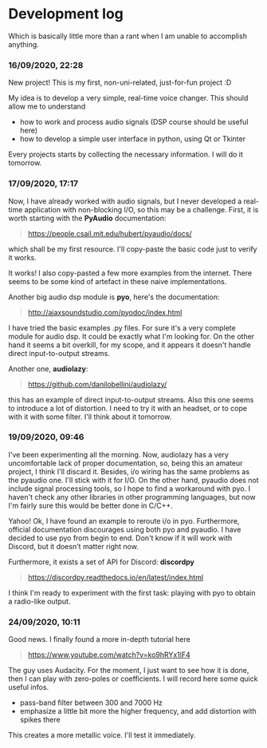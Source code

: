 # Development log
Which is basically little more than a rant when I am unable to accomplish
anything.


### 16/09/2020, 22:28
New project! This is my first, non-uni-related, just-for-fun project :D

My idea is to develop a very simple, real-time voice changer. This should
allow me to understand 
- how to work and process audio signals (DSP course should be useful here)
- how to develop a simple user interface in python, using Qt or Tkinter 

Every projects starts by collecting the necessary information. 
I will do it tomorrow.


### 17/09/2020, 17:17
Now, I have already worked with audio signals, but I never developed a
real-time application with non-blocking I/O, so this may be a challenge.
First, it is worth starting with the **PyAudio** documentation:
> https://people.csail.mit.edu/hubert/pyaudio/docs/

which shall be my first resource. I'll copy-paste the basic code just to
verify it works.

It works! I also copy-pasted a few more examples from the internet. There
seems to be some kind of artefact in these naive implementations.

Another big audio dsp module is **pyo**, here's the documentation:
> http://ajaxsoundstudio.com/pyodoc/index.html

I have tried the basic examples .py files. For sure it's a very complete
module for audio dsp. It could be exactly what I'm looking for.
On the other hand it seems a bit overkill, for my scope, and it appears
it doesn't handle direct input-to-output streams. 

Another one, **audiolazy**:
> https://github.com/danilobellini/audiolazy/

this has an example of direct input-to-output streams. 
Also this one seems to introduce a lot of distortion. I need to try it
with an headset, or to cope with it with some filter. I'll think about
it tomorrow.


### 19/09/2020, 09:46
I've been experimenting all the morning. Now, audiolazy has a very
uncomfortable lack of proper documentation, so, being this an amateur
project, I think I'll discard it. Besides, i/o wiring has the same
problems as the pyaudio one. 
I'll stick with it for I/O.
On the other hand, pyaudio does not include signal processing tools,
so I hope to find a workaround with pyo.
I haven't check any other libraries in other programming languages,
but now I'm fairly sure this would be better done in C/C++.

Yahoo! Ok, I have found an example to reroute i/o in pyo. Furthermore,
official documentation discourages using both pyo and pyaudio.
I have decided to use pyo from begin to end. Don't know if it will
work with Discord, but it doesn't matter right now.

Furthermore, it exists a set of API for Discord: **discordpy**
> https://discordpy.readthedocs.io/en/latest/index.html

I think I'm ready to experiment with the first task: playing with
pyo to obtain a radio-like output.


### 24/09/2020, 10:11
Good news. I finally found a more in-depth tutorial here
> https://www.youtube.com/watch?v=ko9hRYx1lF4

The guy uses Audacity. For the moment, I just want to see how it
is done, then I can play with zero-poles or coefficients.
I will record here some quick useful infos.

 - pass-band filter between 300 and 7000 Hz
 - emphasize a little bit more the higher frequency, and add
    distortion with spikes there

This creates a more metallic voice. I'll test it immediately.